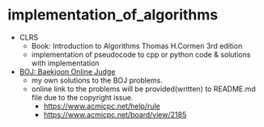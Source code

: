 # implementation_of_algorithms

- CLRS
  - Book: Introduction to Algorithms Thomas H.Cormen 3rd edition
  - implementation of pseudocode to cpp or python code & solutions with implementation
- [BOJ: Baekjoon Online Judge](https://www.acmicpc.net/)
  - my own solutions to the BOJ problems.
  - online link to the problems will be provided(written) to README.md file due to the copyright issue.
    - https://www.acmicpc.net/help/rule
    - https://www.acmicpc.net/board/view/2185